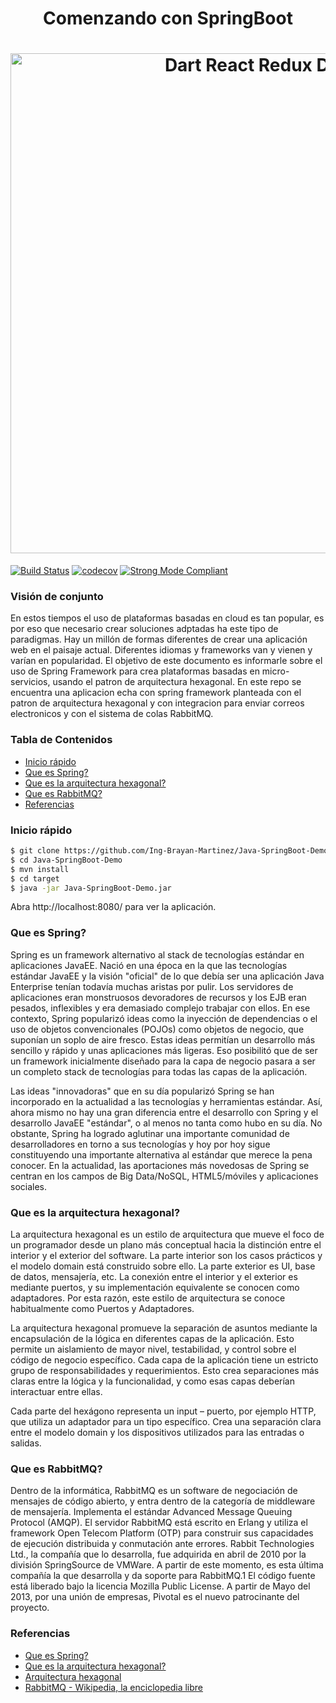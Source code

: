 
<h1 align="center">Comenzando con SpringBoot</h1>

<h1 align="center">
  <img src="https://github.com/Ing-Brayan-Martinez/Java-SpringBoot-Demo/blob/master/docs/spring-ecosystem-750x410.jpg" alt="Dart React Redux Demo" width="800"/>
</h1>

[![Build Status](https://travis-ci.org/leerob/dart-react-todo.svg?branch=master)](https://travis-ci.org/leerob/dart-react-todo)
[![codecov](https://codecov.io/gh/leerob/dart-react-todo/branch/master/graph/badge.svg)](https://codecov.io/gh/leerob/dart-react-todo)
[![Strong Mode Compliant](https://img.shields.io/badge/strong_mode-on-brightgreen.svg)](https://github.com/leerob/dart-react-todo/blob/master/analysis_options.yaml#L2)

### Visión de conjunto

En estos tiempos el uso de plataformas basadas en cloud es tan popular, es por eso que necesario crear soluciones adptadas ha este tipo de
paradigmas. Hay un millón de formas diferentes de crear una aplicación web en el paisaje actual. Diferentes idiomas y frameworks van y
vienen y varían en popularidad. El objetivo de este documento es informarle sobre el uso de Spring Framework para crea plataformas basadas en
micro-servicios, usando el patron de arquitectura hexagonal. En este repo se encuentra una aplicacion echa con spring framework planteada
con el patron de arquitectura hexagonal y con integracion para enviar correos electronicos y con el sistema de colas RabbitMQ.

### Tabla de Contenidos

- [Inicio rápido](#inicio-rápido)
- [Que es Spring?](#que-es-spring)
- [Que es la arquitectura hexagonal?](#que-es-la-arquitectura-hexagonal)
- [Que es RabbitMQ?](#que-es-rabbitmq)
- [Referencias](#referencias)

### Inicio rápido

```bash
$ git clone https://github.com/Ing-Brayan-Martinez/Java-SpringBoot-Demo.git
$ cd Java-SpringBoot-Demo
$ mvn install
$ cd target
$ java -jar Java-SpringBoot-Demo.jar
```

Abra http://localhost:8080/ para ver la aplicación.

### Que es Spring?

Spring es un framework alternativo al stack de tecnologías estándar en aplicaciones JavaEE. Nació en una época en la que las
tecnologías estándar JavaEE y la visión "oficial" de lo que debía ser una aplicación Java Enterprise tenían todavía muchas
aristas por pulir. Los servidores de aplicaciones eran monstruosos devoradores de recursos y los EJB eran pesados, inflexibles
y era demasiado complejo trabajar con ellos. En ese contexto, Spring popularizó ideas como la inyección de dependencias o el
uso de objetos convencionales (POJOs) como objetos de negocio, que suponían un soplo de aire fresco. Estas ideas permitían un
desarrollo más sencillo y rápido y unas aplicaciones más ligeras. Eso posibilitó que de ser un framework inicialmente diseñado
para la capa de negocio pasara a ser un completo stack de tecnologías para todas las capas de la aplicación.

Las ideas "innovadoras" que en su día popularizó Spring se han incorporado en la actualidad a las tecnologías y herramientas
estándar. Así, ahora mismo no hay una gran diferencia entre el desarrollo con Spring y el desarrollo JavaEE "estándar", o al
menos no tanta como hubo en su día. No obstante, Spring ha logrado aglutinar una importante comunidad de desarrolladores en
torno a sus tecnologías y hoy por hoy sigue constituyendo una importante alternativa al estándar que merece la pena conocer.
En la actualidad, las aportaciones más novedosas de Spring se centran en los campos de Big Data/NoSQL, HTML5/móviles y
aplicaciones sociales.

### Que es la arquitectura hexagonal?

La arquitectura hexagonal es un estilo de arquitectura que mueve el foco de un programador desde un plano más conceptual hacia
 la distinción entre el interior y el exterior del software. La parte interior son los casos prácticos y el modelo domain está
 construido sobre ello. La parte exterior es UI, base de datos, mensajería, etc. La conexión entre el interior y el exterior es
 mediante puertos, y su implementación equivalente se conocen como adaptadores. Por esta razón, este estilo de arquitectura se
 conoce habitualmente como Puertos y Adaptadores.

La arquitectura hexagonal promueve la separación de asuntos mediante la encapsulación de la lógica en diferentes capas de la
aplicación. Esto permite un aislamiento de mayor nivel, testabilidad, y control sobre el código de negocio específico. Cada capa
de la aplicación tiene un estricto grupo de responsabilidades y requerimientos. Esto crea separaciones más claras entre la lógica
 y la funcionalidad, y como esas capas deberían interactuar entre ellas.

Cada parte del hexágono representa un input – puerto, por ejemplo HTTP, que utiliza un adaptador para un tipo específico. Crea una
separación clara entre el modelo domain y los dispositivos utilizados para las entradas o salidas.

### Que es RabbitMQ?

Dentro de la informática, RabbitMQ es un software de negociación de mensajes de código abierto, y entra dentro de la categoría de
middleware de mensajería. Implementa el estándar Advanced Message Queuing Protocol (AMQP). El servidor RabbitMQ está escrito en Erlang
y utiliza el framework Open Telecom Platform (OTP) para construir sus capacidades de ejecución distribuida y conmutación ante errores.
Rabbit Technologies Ltd., la compañía que lo desarrolla, fue adquirida en abril de 2010 por la división SpringSource de VMWare.
A partir de este momento, es esta última compañía la que desarrolla y da soporte para RabbitMQ.1​ El código fuente está liberado bajo
la licencia Mozilla Public License. A partir de Mayo del 2013, por una unión de empresas, Pivotal es el nuevo patrocinante del proyecto.

### Referencias

- [Que es Spring?](http://www.jtech.ua.es/j2ee/publico/spring-2012-13/sesion01-apuntes.html)
- [Que es la arquitectura hexagonal?](https://apiumhub.com/es/tech-blog-barcelona/arquitectura-hexagonal/)
- [Arquitectura hexagonal](https://codely.tv/screencasts/arquitectura-hexagonal-ddd/)
- [RabbitMQ - Wikipedia, la enciclopedia libre](https://es.wikipedia.org/wiki/RabbitMQ)
